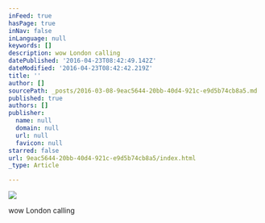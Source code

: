 ```yaml
---
inFeed: true
hasPage: true
inNav: false
inLanguage: null
keywords: []
description: wow London calling
datePublished: '2016-04-23T08:42:49.142Z'
dateModified: '2016-04-23T08:42:42.219Z'
title: ''
author: []
sourcePath: _posts/2016-03-08-9eac5644-20bb-40d4-921c-e9d5b74cb8a5.md
published: true
authors: []
publisher:
  name: null
  domain: null
  url: null
  favicon: null
starred: false
url: 9eac5644-20bb-40d4-921c-e9d5b74cb8a5/index.html
_type: Article

---
```

![](https://the-grid-user-content.s3-us-west-2.amazonaws.com/43cb9ac3-22df-4c04-802f-63a1493196dd.jpg)

wow London calling